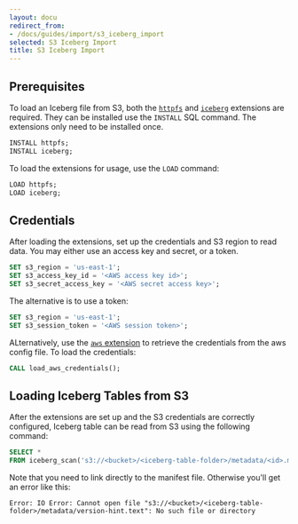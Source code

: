 ```yaml
---
layout: docu
redirect_from:
- /docs/guides/import/s3_iceberg_import
selected: S3 Iceberg Import
title: S3 Iceberg Import
---
```


## Prerequisites

To load an Iceberg file from S3, both the [`httpfs`](../../extensions/httpfs) and [`iceberg`](../../extensions/iceberg) extensions are required. They can be installed use the `INSTALL` SQL command. The extensions only need to be installed once.

```sql
INSTALL httpfs;
INSTALL iceberg;
```

To load the extensions for usage, use the `LOAD` command:

```sql
LOAD httpfs;
LOAD iceberg;
```

## Credentials

After loading the extensions, set up the credentials and S3 region to read data. You may either use an access key and secret, or a token.

```sql
SET s3_region = 'us-east-1';
SET s3_access_key_id = '<AWS access key id>';
SET s3_secret_access_key = '<AWS secret access key>';
```

The alternative is to use a token:

```sql
SET s3_region = 'us-east-1';
SET s3_session_token = '<AWS session token>';
```

ALternatively, use the [`aws` extension](../../extensions/aws) to retrieve the credentials from the aws config file. To load the credentials:

```sql
CALL load_aws_credentials();
```

## Loading Iceberg Tables from S3

After the extensions are set up and the S3 credentials are correctly configured, Iceberg table can be read from S3 using the following command:

```sql
SELECT *
FROM iceberg_scan('s3://<bucket>/<iceberg-table-folder>/metadata/<id>.metadata.json')
```

Note that you need to link directly to the manifest file. Otherwise you'll get an error like this:

```text
Error: IO Error: Cannot open file "s3://<bucket>/<iceberg-table-folder>/metadata/version-hint.text": No such file or directory
```
